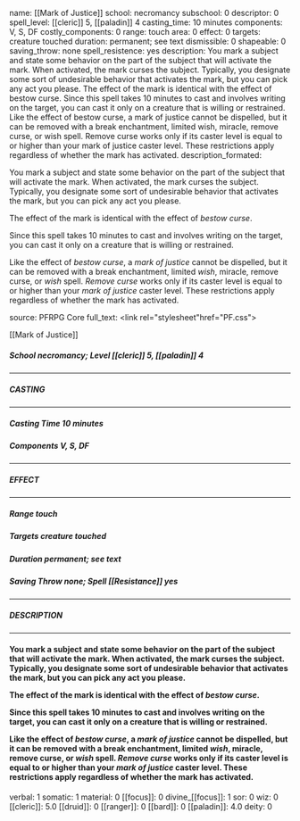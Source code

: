 name: [[Mark of Justice]]
school: necromancy
subschool: 0
descriptor: 0
spell_level: [[cleric]] 5, [[paladin]] 4
casting_time: 10 minutes
components: V, S, DF
costly_components: 0
range: touch
area: 0
effect: 0
targets: creature touched
duration: permanent; see text
dismissible: 0
shapeable: 0
saving_throw: none
spell_resistence: yes
description: You mark a subject and state some behavior on the part of the subject that will activate the mark. When activated, the mark curses the subject. Typically, you designate some sort of undesirable behavior that activates the mark, but you can pick any act you please.  The effect of the mark is identical with the effect of bestow curse.  Since this spell takes 10 minutes to cast and involves writing on the target, you can cast it only on a creature that is willing or restrained.  Like the effect of bestow curse, a mark of justice cannot be dispelled, but it can be removed with a break enchantment, limited wish, miracle, remove curse, or wish spell. Remove curse works only if its caster level is equal to or higher than your mark of justice caster level. These restrictions apply regardless of whether the mark has activated.
description_formated: <p>You mark a subject and state some behavior on the part of the subject that will activate the mark. When activated, the mark curses the subject. Typically, you designate some sort of undesirable behavior that activates the mark, but you can pick any act you please.</p><p>The effect of the mark is identical with the effect of <i>bestow curse</i>.</p><p>Since this spell takes 10 minutes to cast and involves writing on the target, you can cast it only on a creature that is willing or restrained.</p><p>Like the effect of <i>bestow curse</i>, a <i>mark of justice</i> cannot be dispelled, but it can be removed with a break enchantment, limited <i>wish</i>, miracle, remove curse, or <i>wish</i> spell. <i>Remove curse</i> works only if its caster level is equal to or higher than your <i>mark of justice</i> caster level. These restrictions apply regardless of whether the mark has activated.</p>
source: PFRPG Core
full_text: <link rel="stylesheet"href="PF.css"><div class="heading"><p class="alignleft">[[Mark of Justice]]</p><div style="clear: both;"></div></div><div><h5><b>School </b>necromancy; <b>Level </b>[[cleric]] 5, [[paladin]] 4</h5></div><hr/><div><h5><b>CASTING</b></h5></div><hr/><div><h5><b>Casting Time </b>10 minutes</h5><h5><b>Components </b>V, S, DF</h5></div><hr/><div><h5><b>EFFECT</b></h5></div><hr/><div><h5><b>Range </b>touch</h5><h5><b>Targets </b>creature touched</h5><h5><b>Duration </b>permanent; see text</h5><h5><b>Saving Throw </b>none; <b>Spell [[Resistance]] </b>yes</h5></div><hr/><div><h5><b>DESCRIPTION</b></h5></div><hr/><div><h4><p>You mark a subject and state some behavior on the part of the subject that will activate the mark. When activated, the mark curses the subject. Typically, you designate some sort of undesirable behavior that activates the mark, but you can pick any act you please.</p><p>The effect of the mark is identical with the effect of <i>bestow curse</i>.</p><p>Since this spell takes 10 minutes to cast and involves writing on the target, you can cast it only on a creature that is willing or restrained.</p><p>Like the effect of <i>bestow curse</i>, a <i>mark of justice</i> cannot be dispelled, but it can be removed with a break enchantment, limited <i>wish</i>, miracle, remove curse, or <i>wish</i> spell. <i>Remove curse</i> works only if its caster level is equal to or higher than your <i>mark of justice</i> caster level. These restrictions apply regardless of whether the mark has activated.</p></h4></div>
verbal: 1
somatic: 1
material: 0
[[focus]]: 0
divine_[[focus]]: 1
sor: 0
wiz: 0
[[cleric]]: 5.0
[[druid]]: 0
[[ranger]]: 0
[[bard]]: 0
[[paladin]]: 4.0
deity: 0
